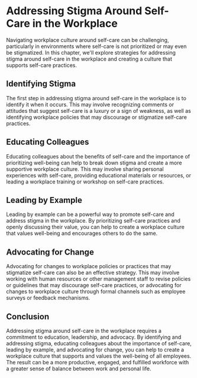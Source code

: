Addressing Stigma Around Self-Care in the Workplace
=============================================================================================================

Navigating workplace culture around self-care can be challenging, particularly in environments where self-care is not prioritized or may even be stigmatized. In this chapter, we'll explore strategies for addressing stigma around self-care in the workplace and creating a culture that supports self-care practices.

Identifying Stigma
------------------

The first step in addressing stigma around self-care in the workplace is to identify it when it occurs. This may involve recognizing comments or attitudes that suggest self-care is a luxury or a sign of weakness, as well as identifying workplace policies that may discourage or stigmatize self-care practices.

Educating Colleagues
--------------------

Educating colleagues about the benefits of self-care and the importance of prioritizing well-being can help to break down stigma and create a more supportive workplace culture. This may involve sharing personal experiences with self-care, providing educational materials or resources, or leading a workplace training or workshop on self-care practices.

Leading by Example
------------------

Leading by example can be a powerful way to promote self-care and address stigma in the workplace. By prioritizing self-care practices and openly discussing their value, you can help to create a workplace culture that values well-being and encourages others to do the same.

Advocating for Change
---------------------

Advocating for changes to workplace policies or practices that may stigmatize self-care can also be an effective strategy. This may involve working with human resources or other management staff to revise policies or guidelines that may discourage self-care practices, or advocating for changes to workplace culture through formal channels such as employee surveys or feedback mechanisms.

Conclusion
----------

Addressing stigma around self-care in the workplace requires a commitment to education, leadership, and advocacy. By identifying and addressing stigma, educating colleagues about the importance of self-care, leading by example, and advocating for change, you can help to create a workplace culture that supports and values the well-being of all employees. The result can be a more productive, engaged, and fulfilled workforce with a greater sense of balance between work and personal life.

